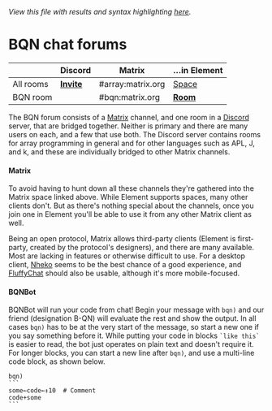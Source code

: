 *View this file with results and syntax highlighting [here](https://mlochbaum.github.io/BQN/community/forums.html).*

# BQN chat forums

|           | Discord                                     | Matrix            | …in Element |
|-----------|---------------------------------------------|-------------------|-------------|
| All rooms | [**Invite**](https://discord.gg/SDTW36EhWF) | #array:matrix.org | [Space](https://app.element.io/#/room/%23array:matrix.org)
| BQN room  |                                             | #bqn:matrix.org   | [**Room**](https://app.element.io/#/room/%23bqn:matrix.org)

The BQN forum consists of a [Matrix](https://matrix.org/) channel, and one room in a [Discord](https://en.wikipedia.org/wiki/Discord_(software)) server, that are bridged together. Neither is primary and there are many users on each, and a few that use both. The Discord server contains rooms for array programming in general and for other languages such as APL, J, and k, and these are individually bridged to other Matrix channels.

#### Matrix

To avoid having to hunt down all these channels they're gathered into the Matrix space linked above. While Element supports spaces, many other clients don't. But as there's nothing special about the channels, once you join one in Element you'll be able to use it from any other Matrix client as well.

Being an open protocol, Matrix allows third-party clients (Element is first-party, created by the protocol's designers), and there are many available. Most are lacking in features or otherwise difficult to use. For a desktop client, [Nheko](https://github.com/Nheko-Reborn/nheko) seems to be the best chance of a good experience, and [FluffyChat](https://fluffychat.im/) should also be usable, although it's more mobile-focused.

#### BQNBot

BQNBot will run your code from chat! Begin your message with `bqn)` and our friend (designation B-QN) will evaluate the rest and show the output. In all cases `bqn)` has to be at the very start of the message, so start a new one if you say something before it. While putting your code in blocks `` `like this` `` is easier to read, the bot just operates on plain text and doesn't require it. For longer blocks, you can start a new line after `bqn)`, and use a multi-line code block, as shown below.

    bqn)
    ```
    some←code←↕10  # Comment
    code+some
    ```
